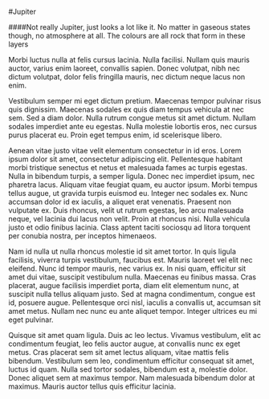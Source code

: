 #Jupiter

####Not really Jupiter, just looks a lot like it. No matter in gaseous states though, no atmosphere at all. The colours are all rock that form in these layers

Morbi luctus nulla at felis cursus lacinia. Nulla facilisi. Nullam quis mauris auctor, varius enim laoreet, convallis sapien. Donec volutpat, nibh nec dictum volutpat, dolor felis fringilla mauris, nec dictum neque lacus non enim.

Vestibulum semper mi eget dictum pretium. Maecenas tempor pulvinar risus quis dignissim. Maecenas sodales ex quis diam tempus vehicula at nec sem. Sed a diam dolor. Nulla rutrum congue metus sit amet dictum. Nullam sodales imperdiet ante eu egestas. Nulla molestie lobortis eros, nec cursus purus placerat eu. Proin eget tempus enim, id scelerisque libero.

Aenean vitae justo vitae velit elementum consectetur in id eros. Lorem ipsum dolor sit amet, consectetur adipiscing elit. Pellentesque habitant morbi tristique senectus et netus et malesuada fames ac turpis egestas. Nulla in bibendum turpis, a semper ligula. Donec nec imperdiet ipsum, nec pharetra lacus. Aliquam vitae feugiat quam, eu auctor ipsum. Morbi tempus tellus augue, ut gravida turpis euismod eu. Integer nec sodales ex. Nunc accumsan dolor id ex iaculis, a aliquet erat venenatis. Praesent non vulputate ex. Duis rhoncus, velit ut rutrum egestas, leo arcu malesuada neque, vel lacinia dui lacus non velit. Proin at rhoncus nisi. Nulla vehicula justo et odio finibus lacinia. Class aptent taciti sociosqu ad litora torquent per conubia nostra, per inceptos himenaeos.

Nam id nulla ut nulla rhoncus molestie id sit amet tortor. In quis ligula facilisis, viverra turpis vestibulum, faucibus est. Mauris laoreet vel elit nec eleifend. Nunc id tempor mauris, nec varius ex. In nisi quam, efficitur sit amet dui vitae, suscipit vestibulum nulla. Maecenas eu finibus massa. Cras placerat, augue facilisis imperdiet porta, diam elit elementum nunc, at suscipit nulla tellus aliquam justo. Sed at magna condimentum, congue est id, posuere augue. Pellentesque orci nisl, iaculis a convallis ut, accumsan sit amet metus. Nullam nec nunc eu ante aliquet tempor. Integer ultrices eu mi eget pulvinar.

Quisque sit amet quam ligula. Duis ac leo lectus. Vivamus vestibulum, elit ac condimentum feugiat, leo felis auctor augue, at convallis nunc ex eget metus. Cras placerat sem sit amet lectus aliquam, vitae mattis felis bibendum. Vestibulum sem leo, condimentum efficitur consequat sit amet, luctus id quam. Nulla sed tortor sodales, bibendum est a, molestie dolor. Donec aliquet sem at maximus tempor. Nam malesuada bibendum dolor at maximus. Mauris auctor tellus quis efficitur lacinia.
